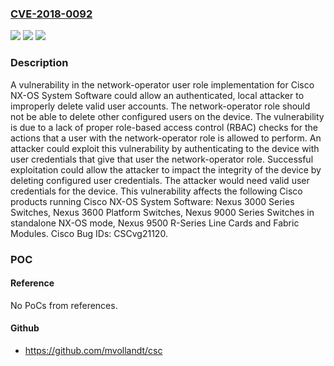 ### [CVE-2018-0092](https://cve.mitre.org/cgi-bin/cvename.cgi?name=CVE-2018-0092)
![](https://img.shields.io/static/v1?label=Product&message=Cisco%20NX-OS&color=blue)
![](https://img.shields.io/static/v1?label=Version&message=Cisco%20NX-OS%20&color=brightgreen)
![](https://img.shields.io/static/v1?label=Vulnerability&message=CWE-264&color=brightgreen)

### Description

A vulnerability in the network-operator user role implementation for Cisco NX-OS System Software could allow an authenticated, local attacker to improperly delete valid user accounts. The network-operator role should not be able to delete other configured users on the device. The vulnerability is due to a lack of proper role-based access control (RBAC) checks for the actions that a user with the network-operator role is allowed to perform. An attacker could exploit this vulnerability by authenticating to the device with user credentials that give that user the network-operator role. Successful exploitation could allow the attacker to impact the integrity of the device by deleting configured user credentials. The attacker would need valid user credentials for the device. This vulnerability affects the following Cisco products running Cisco NX-OS System Software: Nexus 3000 Series Switches, Nexus 3600 Platform Switches, Nexus 9000 Series Switches in standalone NX-OS mode, Nexus 9500 R-Series Line Cards and Fabric Modules. Cisco Bug IDs: CSCvg21120.

### POC

#### Reference
No PoCs from references.

#### Github
- https://github.com/mvollandt/csc


